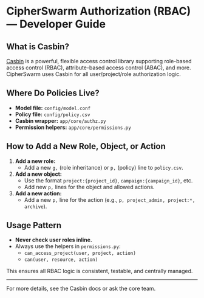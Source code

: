 # CipherSwarm Authorization (RBAC) — Developer Guide

## What is Casbin?

[Casbin](https://casbin.org/) is a powerful, flexible access control library supporting role-based access control (RBAC), attribute-based access control (ABAC), and more. CipherSwarm uses Casbin for all user/project/role authorization logic.

## Where Do Policies Live?

- **Model file:** `config/model.conf`
- **Policy file:** `config/policy.csv`
- **Casbin wrapper:** `app/core/authz.py`
- **Permission helpers:** `app/core/permissions.py`

## How to Add a New Role, Object, or Action

1. **Add a new role:**
    - Add a new `g,` (role inheritance) or `p,` (policy) line to `policy.csv`.
2. **Add a new object:**
    - Use the format `project:{project_id}`, `campaign:{campaign_id}`, etc.
    - Add new `p,` lines for the object and allowed actions.
3. **Add a new action:**
    - Add a new `p,` line for the action (e.g., `p, project_admin, project:*, archive`).

## Usage Pattern

- **Never check user roles inline.**
- Always use the helpers in `permissions.py`:
  - `can_access_project(user, project, action)`
  - `can(user, resource, action)`

This ensures all RBAC logic is consistent, testable, and centrally managed.

---

For more details, see the Casbin docs or ask the core team.
